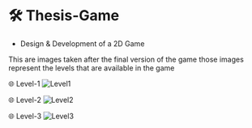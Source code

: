 # 🛠️ Thesis-Game
- Design &amp; Development of a 2D Game

This are images taken after the final version of the game those images represent the levels that are available in the game

🌐 Level-1
![Level1](https://github.com/user-attachments/assets/911d3531-dc84-4270-918f-5353fdbef612)

🌐 Level-2
![Level2](https://github.com/user-attachments/assets/6429a7b0-2bba-4e90-babb-f05a20581e50)

🌐 Level-3
![Level3](https://github.com/user-attachments/assets/0fdeb748-28db-4998-9ec8-bfc70350981a)
